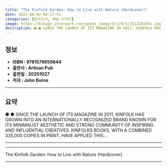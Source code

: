 ```yaml
---
title: "The Kinfolk Garden: How to Live with Nature (Hardcover)"
date: 2021-08-02 04:17:51
categories: [외국도서, 예술-디자인]
image: https://bimage.interpark.com/goods_image/0/1/6/5/351220165s.jpg
description: ● ● SINCE THE LAUNCH OF ITS MAGAZINE IN 2011, KINFOLK HAS GROWN INTO AN INTERNATIONALLY RECOGNIZED BRAND KNOWN FOR ITS MINIMALIST AESTHETIC AND STRONG COMMUNI
---
```


## **정보**

- **ISBN : 9781579659844**
- **출판사 : Artisan Pub**
- **출판일 : 20201027**
- **저자 : John Burns**

------



## **요약**

●  ●  SINCE THE LAUNCH OF ITS MAGAZINE IN 2011, KINFOLK HAS GROWN INTO AN INTERNATIONALLY RECOGNIZED BRAND KNOWN FOR ITS MINIMALIST AESTHETIC AND STRONG COMMUNITY OF INSPIRING AND INFLUENTIAL CREATIVES. KINFOLKS BOOKS, WITH A COMBINED 335,000 COPIES IN PRINT, HAVE APPLIED THIS... 

------



------


The Kinfolk Garden: How to Live with Nature (Hardcover) 

------


